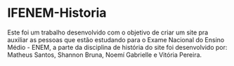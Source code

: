# IFENEM-Historia

Este foi um trabalho desenvolvido com o objetivo de criar um site pra auxiliar as pessoas que estão estudando para o Exame Nacional do Ensino Médio - ENEM, a parte da disciplina de história do site foi desenvolvido por: Matheus Santos, Shannon Bruna, Noemí Gabrielle e Vitória Pereira.

